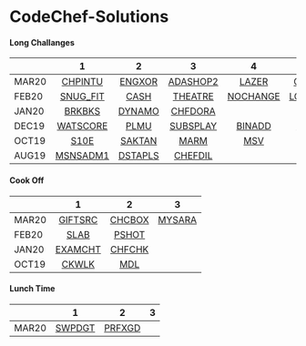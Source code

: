# CodeChef-Solutions

#### Long Challanges
|               | 1             | 2             | 3             | 4             | 5             | 6             | 7             |
| ------------- |:-------------:|:-------------:|:-------------:|:-------------:|:-------------:|:-------------:|:-------------:|
| MAR20         | [CHPINTU](https://github.com/vinaysomawat/CodeChef-Solutions/blob/master/Long/03_20/CHPINTU.cpp)  | [ENGXOR](https://github.com/vinaysomawat/CodeChef-Solutions/blob/master/Long/03_20/ENGXOR.cpp)      | [ADASHOP2](https://github.com/vinaysomawat/CodeChef-Solutions/blob/master/Long/03_20/ADASHOP2.cpp)   | [LAZER](https://github.com/vinaysomawat/CodeChef-Solutions/blob/master/Long/03_20/LAZER.cpp)  | [CHEFDAG](https://github.com/vinaysomawat/CodeChef-Solutions/blob/master/Long/03_20/CHEFDAG.cpp)  |[MDSWIN2](https://github.com/vinaysomawat/CodeChef-Solutions/blob/master/Long/03_20/MDSWIN2.cpp)  | [BREAK](https://github.com/vinaysomawat/CodeChef-Solutions/blob/master/Long/03_20/BREAK.cpp)  |
| FEB20         | [SNUG_FIT](https://github.com/vinaysomawat/CodeChef-Solutions/blob/master/Long/02_20/SNUG_FIT.cpp)  | [CASH](https://github.com/vinaysomawat/CodeChef-Solutions/blob/master/Long/02_20/CASH.cpp)      | [THEATRE](https://github.com/vinaysomawat/CodeChef-Solutions/blob/master/Long/02_20/THEATRE_100pts.cpp)   | [NOCHANGE](https://github.com/vinaysomawat/CodeChef-Solutions/blob/master/Long/02_20/NOCHANGE.cpp)  | [LONGCOOK](https://github.com/vinaysomawat/CodeChef-Solutions/blob/master/Long/02_20/LONGCOOK2.cpp)  | [CHEFRAIL](https://github.com/vinaysomawat/CodeChef-Solutions/blob/master/Long/02_20/CHEFRAIL.cpp)  |
| JAN20         | [BRKBKS](https://github.com/vinaysomawat/CodeChef-Solutions/blob/master/Long/01_20/BRKBKS.cpp)    | [DYNAMO](https://github.com/vinaysomawat/CodeChef-Solutions/blob/master/Long/01_20/DYNAMO.cpp)    | [CHFDORA](https://github.com/vinaysomawat/CodeChef-Solutions/blob/master/Long/01_20/CHFDORA.cpp)   | 
| DEC19         | [WATSCORE](https://github.com/vinaysomawat/CodeChef-Solutions/blob/master/Long/12_19/WATSCORE.cpp)  | [PLMU](https://github.com/vinaysomawat/CodeChef-Solutions/blob/master/Long/12_19/PLMU.cpp)      | [SUBSPLAY](https://github.com/vinaysomawat/CodeChef-Solutions/blob/master/Long/12_19/SUBSPLAY.cpp)  | [BINADD](https://github.com/vinaysomawat/CodeChef-Solutions/blob/master/Long/12_19/BINADD.cpp)    | [CHFRAN](https://github.com/vinaysomawat/CodeChef-Solutions/blob/master/Long/12_19/CHFRAN.cpp)    |               |
| OCT19         | [S10E](https://github.com/vinaysomawat/CodeChef-Solutions/blob/master/Long/10_19/S10E.cpp)      | [SAKTAN](https://github.com/vinaysomawat/CodeChef-Solutions/blob/master/Long/10_19/SAKTAN.cpp)    | [MARM](https://github.com/vinaysomawat/CodeChef-Solutions/blob/master/Long/10_19/MARM.cpp)      |  [MSV](https://github.com/vinaysomawat/CodeChef-Solutions/blob/master/Long/10_19/MSV.cpp)      |               |               |
| AUG19         | [MSNSADM1](https://github.com/vinaysomawat/CodeChef-Solutions/blob/master/Long/08_19/MSNSADM1.cpp)  | [DSTAPLS](https://github.com/vinaysomawat/CodeChef-Solutions/blob/master/Long/08_19/DSTAPLS.cpp)       | [CHEFDIL](https://github.com/vinaysomawat/CodeChef-Solutions/blob/master/Long/08_19/CHEFDIL.cpp) |               |               |               |




#### Cook Off
|               | 1             | 2             | 3             |
| ------------- |:-------------:|:-------------:|:-------------:|
| MAR20         |      [GIFTSRC](https://github.com/vinaysomawat/CodeChef-Solutions/blob/master/CookOff/03_20/GIFTSRC.cpp)      |   [CHCBOX](https://github.com/vinaysomawat/CodeChef-Solutions/blob/master/CookOff/03_20/CHCBOX.cpp)            |[MYSARA](https://github.com/vinaysomawat/CodeChef-Solutions/blob/master/CookOff/03_20/MYSARA.cpp)            |
| FEB20         |      [SLAB](https://github.com/vinaysomawat/CodeChef-Solutions/blob/master/CookOff/02_20/SLAB.cpp)      |   [PSHOT](https://github.com/vinaysomawat/CodeChef-Solutions/blob/master/CookOff/02_20/PSHOT.cpp)            |
| JAN20         |   [EXAMCHT](https://github.com/vinaysomawat/CodeChef-Solutions/blob/master/CookOff/01_20/EXAMCHT.cpp)   | [CHFCHK](https://github.com/vinaysomawat/CodeChef-Solutions/blob/master/CookOff/01_20/CHFCHK.cpp)  |
| OCT19         | [CKWLK](https://github.com/vinaysomawat/CodeChef-Solutions/blob/master/CookOff/10_19/CKWLK.cpp) | [MDL](https://github.com/vinaysomawat/CodeChef-Solutions/blob/master/CookOff/10_19/MDL.cpp)  |





#### Lunch Time
|               | 1             | 2             | 3             |
| ------------- |:-------------:|:-------------:|:-------------:|
| MAR20         | [SWPDGT](https://github.com/vinaysomawat/CodeChef-Solutions/blob/master/Lunchtime/03_20/SWPDGT.cpp) | [PRFXGD](https://github.com/vinaysomawat/CodeChef-Solutions/blob/master/Lunchtime/03_20/PRFXGD.cpp)  |